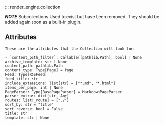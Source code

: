 ::: render_engine.collection


***NOTE***
Subcollections Used to exist but have been removed. They should be added again soon as a built-in plugin.

## Attributes

    These are the attributes that the Collection will look for:

    - `content_path_filter`: Callable[[pathlib.Path], bool] | None
    archive_template: str | None
    content_path: pathlib.Path
    content_type: Type[Page] = Page
    Feed: Type[RSSFeed]
    feed_title: str
    include_extensions: list[str] = ["*.md", "*.html"]
    items_per_page: int | None
    PageParser: Type[BasePageParser] = MarkdownPageParser
    parser_extras: dict[str, Any]
    routes: list[_route] = ["./"]
    sort_by: str = "title"
    sort_reverse: bool = False
    title: str
    template: str | None
